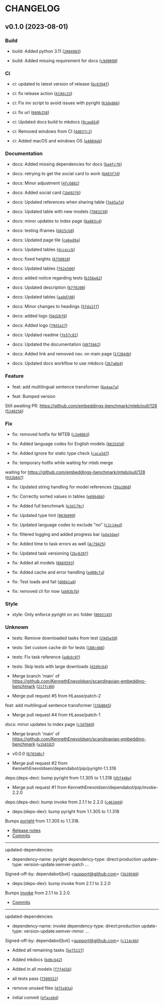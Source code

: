# CHANGELOG



## v0.1.0 (2023-08-01)

### Build

* build: Added python 3.11 ([`2084983`](https://github.com/KennethEnevoldsen/scandinavian-embedding-benchmark/commit/2084983b38e2cbf09499284acf2a7fabcdb6eee1))

* build: Added missing requirement for docs ([`c9d9090`](https://github.com/KennethEnevoldsen/scandinavian-embedding-benchmark/commit/c9d909094d9b2409b5c644c28eb3be1a566e90f9))

### Ci

* ci: updated to latest version of release ([`bc6394f`](https://github.com/KennethEnevoldsen/scandinavian-embedding-benchmark/commit/bc6394f1bda7552432aa76e258b0d99da5c5a39a))

* ci: fix release action ([`419dc23`](https://github.com/KennethEnevoldsen/scandinavian-embedding-benchmark/commit/419dc23726c4c25a051e90a52a34b5543099e958))

* ci: Fix inv script to avoid issues with pyright ([`63de866`](https://github.com/KennethEnevoldsen/scandinavian-embedding-benchmark/commit/63de866f13ace329d906141a0a4c6651271f5e05))

* ci: fix url ([`669b258`](https://github.com/KennethEnevoldsen/scandinavian-embedding-benchmark/commit/669b2580e1c3e57b0966e11ee7633a030b21ecff))

* ci: Updated docs build to mkdocs ([`9cae854`](https://github.com/KennethEnevoldsen/scandinavian-embedding-benchmark/commit/9cae85401de9d4fe6f34a212004d28af03be8ef7))

* ci: Removed windows from CI ([`4d037c2`](https://github.com/KennethEnevoldsen/scandinavian-embedding-benchmark/commit/4d037c249f0a9bd445c57eca7c50a59f1e43371b))

* ci: Added macOS and windows OS ([`e4084eb`](https://github.com/KennethEnevoldsen/scandinavian-embedding-benchmark/commit/e4084eb08a27b358f18245d4eb9d6a373e7578b9))

### Documentation

* docs: Added missing dependencies for docs ([`ba4fc76`](https://github.com/KennethEnevoldsen/scandinavian-embedding-benchmark/commit/ba4fc7652f1c2c3a417043410975c42eecb8abfb))

* docs: retrying to get the social card to work ([`6403f7d`](https://github.com/KennethEnevoldsen/scandinavian-embedding-benchmark/commit/6403f7dda7154c075da5afee5f04dd5bb56eb44e))

* docs: Minor adjustment ([`4fc6881`](https://github.com/KennethEnevoldsen/scandinavian-embedding-benchmark/commit/4fc6881c96a3a7cc86212429077c450298ce20b6))

* docs: Added social card ([`1b692f6`](https://github.com/KennethEnevoldsen/scandinavian-embedding-benchmark/commit/1b692f61151924aaef2b25b17c19efb338a853a2))

* docs: Updated references when sharing table ([`7e45a7a`](https://github.com/KennethEnevoldsen/scandinavian-embedding-benchmark/commit/7e45a7aac9dede71ce0f0dfb1c6e4602d19d9c34))

* docs: Updated table with new models ([`7083239`](https://github.com/KennethEnevoldsen/scandinavian-embedding-benchmark/commit/70832393d4202844d53957efb221787e97a31a53))

* docs: minor updates to index page ([`8a883c4`](https://github.com/KennethEnevoldsen/scandinavian-embedding-benchmark/commit/8a883c4255864c9ba8d567b8e3fa5e42236642e0))

* docs: testing iframes ([`d415cb8`](https://github.com/KennethEnevoldsen/scandinavian-embedding-benchmark/commit/d415cb835be914710407e3a533557a8158c04af2))

* docs: Updated page tile ([`ce6ed9a`](https://github.com/KennethEnevoldsen/scandinavian-embedding-benchmark/commit/ce6ed9a1dd09eaa4e1d8fefe5b5d12310f3d1da0))

* docs: Updated tables ([`dcceccb`](https://github.com/KennethEnevoldsen/scandinavian-embedding-benchmark/commit/dcceccb81580e934f8dd79d5eb94ca792c5ee0be))

* docs: fixed heights ([`6750010`](https://github.com/KennethEnevoldsen/scandinavian-embedding-benchmark/commit/67500100662f2d85268a9bf437a47b8bb36ff9a0))

* docs: Updated tables ([`f62e506`](https://github.com/KennethEnevoldsen/scandinavian-embedding-benchmark/commit/f62e50635a31ddb6fb1749b21751450a7f671511))

* docs: added notice regarding tests ([`b356e62`](https://github.com/KennethEnevoldsen/scandinavian-embedding-benchmark/commit/b356e6228d551d929add995253ada42ff24d0c2c))

* docs: Updated description ([`67f0200`](https://github.com/KennethEnevoldsen/scandinavian-embedding-benchmark/commit/67f0200b5f763df53938503b9ef30fcc9e1c5287))

* docs: Updated tables ([`aa9d7d0`](https://github.com/KennethEnevoldsen/scandinavian-embedding-benchmark/commit/aa9d7d05fb1015a0d2396dc2f969284fd2485425))

* docs: Minor changes to headings ([`5fda1ff`](https://github.com/KennethEnevoldsen/scandinavian-embedding-benchmark/commit/5fda1ff740028d462aae4629d22d320cbe4725f8))

* docs: added logo ([`56d26f8`](https://github.com/KennethEnevoldsen/scandinavian-embedding-benchmark/commit/56d26f80de1153b538da892087f99dd28d9b7650))

* docs: Added logo ([`79d1a17`](https://github.com/KennethEnevoldsen/scandinavian-embedding-benchmark/commit/79d1a17c186662db6dfd924b434987153250b9d8))

* docs: Updated readme ([`fe57c81`](https://github.com/KennethEnevoldsen/scandinavian-embedding-benchmark/commit/fe57c81f35f5f0d415badb1387cc7525a2cd3e0d))

* docs: Updated the documentation ([`4875b62`](https://github.com/KennethEnevoldsen/scandinavian-embedding-benchmark/commit/4875b62ef6eb1c4f6d8adc840b081aba2cfd2655))

* docs: Added link and removed nav. on main page ([`1f284db`](https://github.com/KennethEnevoldsen/scandinavian-embedding-benchmark/commit/1f284dbbc946b602f8c2f95aa56eef625cdb667d))

* docs: Updated docs workflow to use mkdocs ([`2b7a6b4`](https://github.com/KennethEnevoldsen/scandinavian-embedding-benchmark/commit/2b7a6b498c802f7031d1ed47fa677861c0f8855b))

### Feature

* feat: add multilingual sentence transformer ([`6e4ae7a`](https://github.com/KennethEnevoldsen/scandinavian-embedding-benchmark/commit/6e4ae7afb9829984d62798d2e5657b0d88c93fb8))

* feat: Bumped version

Still awaiting PR: https://github.com/embeddings-benchmark/mteb/pull/128 ([`5240256`](https://github.com/KennethEnevoldsen/scandinavian-embedding-benchmark/commit/5240256ac69e54748cd6b855b82d4df404351bd1))

### Fix

* fix: removed hotfix for MTEB ([`c2e08b3`](https://github.com/KennethEnevoldsen/scandinavian-embedding-benchmark/commit/c2e08b3f253306f995cfa5eb6e5cd31bed7b9504))

* fix: Added language codes for English models ([`8615d3d`](https://github.com/KennethEnevoldsen/scandinavian-embedding-benchmark/commit/8615d3d6a0b962500be5d1ffdd6e708e06e59ea6))

* fix: Added ignore for static type check ([`caca3d7`](https://github.com/KennethEnevoldsen/scandinavian-embedding-benchmark/commit/caca3d739dda2bebbd8c81f12c42c6b1f7e756ba))

* fix: temporary hotfix while waiting for mteb merge

waiting for https://github.com/embeddings-benchmark/mteb/pull/128 ([`932b847`](https://github.com/KennethEnevoldsen/scandinavian-embedding-benchmark/commit/932b847469e6ce8c5357d583a5b59d7f36457daa))

* fix: Updated string handling for model references ([`39a1060`](https://github.com/KennethEnevoldsen/scandinavian-embedding-benchmark/commit/39a106010774730660dca627526825372b858a87))

* fix: Correctly sorted values in tables ([`e69b4bb`](https://github.com/KennethEnevoldsen/scandinavian-embedding-benchmark/commit/e69b4bb9bbeb0bfeadc546077ec57fd8f2fc907e))

* fix: Added full benchmark ([`e3d179c`](https://github.com/KennethEnevoldsen/scandinavian-embedding-benchmark/commit/e3d179c878f38b958e3559643b278a67dfc3b378))

* fix: Updated type hint ([`963b099`](https://github.com/KennethEnevoldsen/scandinavian-embedding-benchmark/commit/963b0993da4a4bdef85fa95b3f1eb2161d79c02b))

* fix: Updated language codes to exclude &#34;no&#34; ([`c2c14ed`](https://github.com/KennethEnevoldsen/scandinavian-embedding-benchmark/commit/c2c14ed41c8b1dc61a0b6c4a0bf931a7821ce042))

* fix: filtered logging and added progress bar ([`ada3dae`](https://github.com/KennethEnevoldsen/scandinavian-embedding-benchmark/commit/ada3daeeaa123239dff8fefcb9dedb058d6aa981))

* fix: Added time to task errors as well ([`4c79425`](https://github.com/KennethEnevoldsen/scandinavian-embedding-benchmark/commit/4c794257c346dea5b388e82db60189281054cfe1))

* fix: Updated task versioning ([`2bc628f`](https://github.com/KennethEnevoldsen/scandinavian-embedding-benchmark/commit/2bc628f54442277c84be96b94b8ba9deb009690b))

* fix: Added all models ([`8b69593`](https://github.com/KennethEnevoldsen/scandinavian-embedding-benchmark/commit/8b6959328c1d7c5a5cb695d830f31d7b81b552ae))

* fix: Added cache and error handling ([`e400cfa`](https://github.com/KennethEnevoldsen/scandinavian-embedding-benchmark/commit/e400cfa1402265ee7ace89770cde02d25a89828e))

* fix: Test loads and fail ([`d66b1a6`](https://github.com/KennethEnevoldsen/scandinavian-embedding-benchmark/commit/d66b1a6d5b64e132b145606d49bcb4dbb7756105))

* fix: removed cli for now ([`ab03b7b`](https://github.com/KennethEnevoldsen/scandinavian-embedding-benchmark/commit/ab03b7bfb279e3835712c7b809832fa673617436))

### Style

* style: Only enforce pyright on src folder ([`0692145`](https://github.com/KennethEnevoldsen/scandinavian-embedding-benchmark/commit/069214509babf137c565dfbc403b45e47a3b3999))

### Unknown

* tests: Remove downloaded tasks from test ([`29d5e50`](https://github.com/KennethEnevoldsen/scandinavian-embedding-benchmark/commit/29d5e508ced2b40d3719408dc228da05eea8f892))

* tests: Set custom cache dir for tests ([`188cd46`](https://github.com/KennethEnevoldsen/scandinavian-embedding-benchmark/commit/188cd460aba621e0f7db169714b7ae3df03fc64e))

* tests: Fix task reference ([`ed6dc97`](https://github.com/KennethEnevoldsen/scandinavian-embedding-benchmark/commit/ed6dc9753df41c477a09aa0fc1e963ea0c763bb3))

* tests: Skip tests with large downloads ([`d2d9c64`](https://github.com/KennethEnevoldsen/scandinavian-embedding-benchmark/commit/d2d9c64962703dc5114f8b9fe47f87117eb5c33b))

* Merge branch &#39;main&#39; of https://github.com/KennethEnevoldsen/scandinavian-embedding-benchmark ([`21ffc06`](https://github.com/KennethEnevoldsen/scandinavian-embedding-benchmark/commit/21ffc064719bdedbbb08ee6d8adf8f0dc6750b66))

* Merge pull request #5 from HLasse/patch-2

feat: add multilingual sentence transformer ([`15b8045`](https://github.com/KennethEnevoldsen/scandinavian-embedding-benchmark/commit/15b8045e9959edb521f86ce527773b767be6cda7))

* Merge pull request #4 from HLasse/patch-1

docs: minor updates to index page ([`c3d7b69`](https://github.com/KennethEnevoldsen/scandinavian-embedding-benchmark/commit/c3d7b69922617a149624982477dff168d59c0812))

* Merge branch &#39;main&#39; of https://github.com/KennethEnevoldsen/scandinavian-embedding-benchmark ([`a1b8182`](https://github.com/KennethEnevoldsen/scandinavian-embedding-benchmark/commit/a1b8182b3be0148f83e90fb3381511746dc10520))

* v0.0.0 ([`6703d6c`](https://github.com/KennethEnevoldsen/scandinavian-embedding-benchmark/commit/6703d6c2466d28cd51a85d2f12c78be909328507))

* Merge pull request #2 from KennethEnevoldsen/dependabot/pip/pyright-1.1.318

deps:(deps-dev): bump pyright from 1.1.305 to 1.1.318 ([`d5f448e`](https://github.com/KennethEnevoldsen/scandinavian-embedding-benchmark/commit/d5f448e61cfe53d5d776b7c1a0c1cdd79b472e93))

* Merge pull request #1 from KennethEnevoldsen/dependabot/pip/invoke-2.2.0

deps:(deps-dev): bump invoke from 2.1.1 to 2.2.0 ([`c463449`](https://github.com/KennethEnevoldsen/scandinavian-embedding-benchmark/commit/c4634495afdafc431f182c98f28cf335be5dee9e))

* deps:(deps-dev): bump pyright from 1.1.305 to 1.1.318

Bumps [pyright](https://github.com/RobertCraigie/pyright-python) from 1.1.305 to 1.1.318.
- [Release notes](https://github.com/RobertCraigie/pyright-python/releases)
- [Commits](https://github.com/RobertCraigie/pyright-python/compare/v1.1.305...v1.1.318)

---
updated-dependencies:
- dependency-name: pyright
  dependency-type: direct:production
  update-type: version-update:semver-patch
...

Signed-off-by: dependabot[bot] &lt;support@github.com&gt; ([`3b28588`](https://github.com/KennethEnevoldsen/scandinavian-embedding-benchmark/commit/3b285889472504361b3a9af0b3f9218077766442))

* deps:(deps-dev): bump invoke from 2.1.1 to 2.2.0

Bumps [invoke](https://github.com/pyinvoke/invoke) from 2.1.1 to 2.2.0.
- [Commits](https://github.com/pyinvoke/invoke/compare/2.1.1...2.2.0)

---
updated-dependencies:
- dependency-name: invoke
  dependency-type: direct:production
  update-type: version-update:semver-minor
...

Signed-off-by: dependabot[bot] &lt;support@github.com&gt; ([`c114c6b`](https://github.com/KennethEnevoldsen/scandinavian-embedding-benchmark/commit/c114c6b8a91a44c65e1123a772f5de35b2b0dade))

* Added all remaining tasks ([`5e7511f`](https://github.com/KennethEnevoldsen/scandinavian-embedding-benchmark/commit/5e7511ff641c8776714f037cdc5066b9751b2e19))

* Added mkdocs ([`bd6cb42`](https://github.com/KennethEnevoldsen/scandinavian-embedding-benchmark/commit/bd6cb42e635f990b3f80773d427c88828af1ffb2))

* Added in all models ([`f7f4d1b`](https://github.com/KennethEnevoldsen/scandinavian-embedding-benchmark/commit/f7f4d1b658e580d52f9fb65f92568c6d5572d5ea))

* all tests pass ([`7500552`](https://github.com/KennethEnevoldsen/scandinavian-embedding-benchmark/commit/75005522ed1f951e36da43b532b05ee9f6da78bd))

* remove unused files ([`4f5a93a`](https://github.com/KennethEnevoldsen/scandinavian-embedding-benchmark/commit/4f5a93ac28b796bfea78431a721c5fc7ac6828c4))

* initial commit ([`efaceb4`](https://github.com/KennethEnevoldsen/scandinavian-embedding-benchmark/commit/efaceb4c0a9f522a4f036234a0b2a66cb9e252f7))
